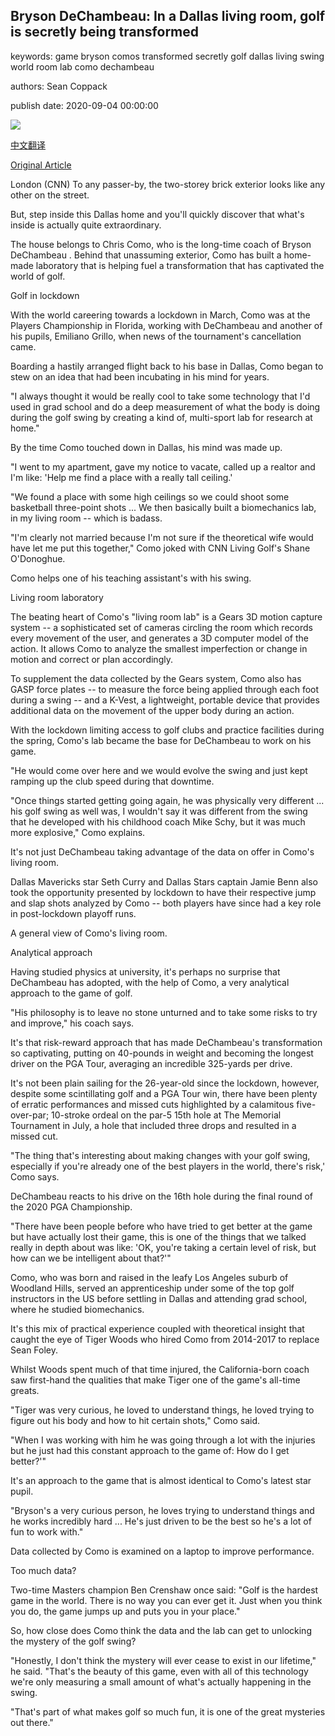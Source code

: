 ## Bryson DeChambeau: In a Dallas living room, golf is secretly being transformed

keywords: game bryson comos transformed secretly golf dallas living swing world room lab como dechambeau

authors: Sean Coppack

publish date: 2020-09-04 00:00:00

![](https://cdn.cnn.com/cnnnext/dam/assets/200712202233-20-what-a-shot-0712-super-tease.jpg)

[中文翻译](Bryson%20DeChambeau%3A%20In%20a%20Dallas%20living%20room%2C%20golf%20is%20secretly%20being%20transformed_zh.md)

[Original Article](https://edition.cnn.com/2020/09/04/golf/chris-como-bryson-dechambeau-living-golf-feature-scn-spt-intl-lg/index.html)

London (CNN) To any passer-by, the two-storey brick exterior looks like any other on the street.

But, step inside this Dallas home and you'll quickly discover that what's inside is actually quite extraordinary.

The house belongs to Chris Como, who is the long-time coach of Bryson DeChambeau . Behind that unassuming exterior, Como has built a home-made laboratory that is helping fuel a transformation that has captivated the world of golf.

Golf in lockdown

With the world careering towards a lockdown in March, Como was at the Players Championship in Florida, working with DeChambeau and another of his pupils, Emiliano Grillo, when news of the tournament's cancellation came.

Boarding a hastily arranged flight back to his base in Dallas, Como began to stew on an idea that had been incubating in his mind for years.

"I always thought it would be really cool to take some technology that I'd used in grad school and do a deep measurement of what the body is doing during the golf swing by creating a kind of, multi-sport lab for research at home."

By the time Como touched down in Dallas, his mind was made up.

"I went to my apartment, gave my notice to vacate, called up a realtor and I'm like: 'Help me find a place with a really tall ceiling.'

"We found a place with some high ceilings so we could shoot some basketball three-point shots ... We then basically built a biomechanics lab, in my living room -- which is badass.

"I'm clearly not married because I'm not sure if the theoretical wife would have let me put this together," Como joked with CNN Living Golf's Shane O'Donoghue.

Como helps one of his teaching assistant's with his swing.

Living room laboratory

The beating heart of Como's "living room lab" is a Gears 3D motion capture system -- a sophisticated set of cameras circling the room which records every movement of the user, and generates a 3D computer model of the action. It allows Como to analyze the smallest imperfection or change in motion and correct or plan accordingly.

To supplement the data collected by the Gears system, Como also has GASP force plates -- to measure the force being applied through each foot during a swing -- and a K-Vest, a lightweight, portable device that provides additional data on the movement of the upper body during an action.

With the lockdown limiting access to golf clubs and practice facilities during the spring, Como's lab became the base for DeChambeau to work on his game.

"He would come over here and we would evolve the swing and just kept ramping up the club speed during that downtime.

"Once things started getting going again, he was physically very different ... his golf swing as well was, I wouldn't say it was different from the swing that he developed with his childhood coach Mike Schy, but it was much more explosive," Como explains.

It's not just DeChambeau taking advantage of the data on offer in Como's living room.

Dallas Mavericks star Seth Curry and Dallas Stars captain Jamie Benn also took the opportunity presented by lockdown to have their respective jump and slap shots analyzed by Como -- both players have since had a key role in post-lockdown playoff runs.

A general view of Como's living room.

Analytical approach

Having studied physics at university, it's perhaps no surprise that DeChambeau has adopted, with the help of Como, a very analytical approach to the game of golf.

"His philosophy is to leave no stone unturned and to take some risks to try and improve," his coach says.

It's that risk-reward approach that has made DeChambeau's transformation so captivating, putting on 40-pounds in weight and becoming the longest driver on the PGA Tour, averaging an incredible 325-yards per drive.

It's not been plain sailing for the 26-year-old since the lockdown, however, despite some scintillating golf and a PGA Tour win, there have been plenty of erratic performances and missed cuts highlighted by a calamitous five-over-par; 10-stroke ordeal on the par-5 15th hole at The Memorial Tournament in July, a hole that included three drops and resulted in a missed cut.

"The thing that's interesting about making changes with your golf swing, especially if you're already one of the best players in the world, there's risk,' Como says.

DeChambeau reacts to his drive on the 16th hole during the final round of the 2020 PGA Championship.

"There have been people before who have tried to get better at the game but have actually lost their game, this is one of the things that we talked really in depth about was like: 'OK, you're taking a certain level of risk, but how can we be intelligent about that?'"

Como, who was born and raised in the leafy Los Angeles suburb of Woodland Hills, served an apprenticeship under some of the top golf instructors in the US before settling in Dallas and attending grad school, where he studied biomechanics.

It's this mix of practical experience coupled with theoretical insight that caught the eye of Tiger Woods who hired Como from 2014-2017 to replace Sean Foley.

Whilst Woods spent much of that time injured, the California-born coach saw first-hand the qualities that make Tiger one of the game's all-time greats.

"Tiger was very curious, he loved to understand things, he loved trying to figure out his body and how to hit certain shots," Como said.

"When I was working with him he was going through a lot with the injuries but he just had this constant approach to the game of: How do I get better?'"

It's an approach to the game that is almost identical to Como's latest star pupil.

"Bryson's a very curious person, he loves trying to understand things and he works incredibly hard ... He's just driven to be the best so he's a lot of fun to work with."

Data collected by Como is examined on a laptop to improve performance.

Too much data?

Two-time Masters champion Ben Crenshaw once said: "Golf is the hardest game in the world. There is no way you can ever get it. Just when you think you do, the game jumps up and puts you in your place."

So, how close does Como think the data and the lab can get to unlocking the mystery of the golf swing?

"Honestly, I don't think the mystery will ever cease to exist in our lifetime," he said. "That's the beauty of this game, even with all of this technology we're only measuring a small amount of what's actually happening in the swing.

"That's part of what makes golf so much fun, it is one of the great mysteries out there."